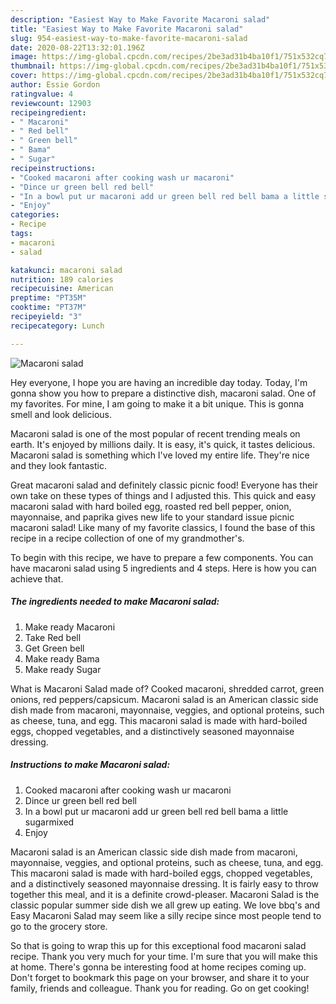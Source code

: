```yaml
---
description: "Easiest Way to Make Favorite Macaroni salad"
title: "Easiest Way to Make Favorite Macaroni salad"
slug: 954-easiest-way-to-make-favorite-macaroni-salad
date: 2020-08-22T13:32:01.196Z
image: https://img-global.cpcdn.com/recipes/2be3ad31b4ba10f1/751x532cq70/macaroni-salad-recipe-main-photo.jpg
thumbnail: https://img-global.cpcdn.com/recipes/2be3ad31b4ba10f1/751x532cq70/macaroni-salad-recipe-main-photo.jpg
cover: https://img-global.cpcdn.com/recipes/2be3ad31b4ba10f1/751x532cq70/macaroni-salad-recipe-main-photo.jpg
author: Essie Gordon
ratingvalue: 4
reviewcount: 12903
recipeingredient:
- " Macaroni"
- " Red bell"
- " Green bell"
- " Bama"
- " Sugar"
recipeinstructions:
- "Cooked macaroni after cooking wash ur macaroni"
- "Dince ur green bell red bell"
- "In a bowl put ur macaroni add ur green bell red bell bama a little sugarmixed"
- "Enjoy"
categories:
- Recipe
tags:
- macaroni
- salad

katakunci: macaroni salad 
nutrition: 189 calories
recipecuisine: American
preptime: "PT35M"
cooktime: "PT37M"
recipeyield: "3"
recipecategory: Lunch

---
```



![Macaroni salad](https://img-global.cpcdn.com/recipes/2be3ad31b4ba10f1/751x532cq70/macaroni-salad-recipe-main-photo.jpg)

Hey everyone, I hope you are having an incredible day today. Today, I'm gonna show you how to prepare a distinctive dish, macaroni salad. One of my favorites. For mine, I am going to make it a bit unique. This is gonna smell and look delicious.

Macaroni salad is one of the most popular of recent trending meals on earth. It's enjoyed by millions daily. It is easy, it's quick, it tastes delicious. Macaroni salad is something which I've loved my entire life. They're nice and they look fantastic.

Great macaroni salad and definitely classic picnic food! Everyone has their own take on these types of things and I adjusted this. This quick and easy macaroni salad with hard boiled egg, roasted red bell pepper, onion, mayonnaise, and paprika gives new life to your standard issue picnic macaroni salad! Like many of my favorite classics, I found the base of this recipe in a recipe collection of one of my grandmother&#39;s.


To begin with this recipe, we have to prepare a few components. You can have macaroni salad using 5 ingredients and 4 steps. Here is how you can achieve that.

<!--inarticleads1-->

##### The ingredients needed to make Macaroni salad:

1. Make ready  Macaroni
1. Take  Red bell
1. Get  Green bell
1. Make ready  Bama
1. Make ready  Sugar


What is Macaroni Salad made of? Cooked macaroni, shredded carrot, green onions, red peppers/capsicum. Macaroni salad is an American classic side dish made from macaroni, mayonnaise, veggies, and optional proteins, such as cheese, tuna, and egg. This macaroni salad is made with hard-boiled eggs, chopped vegetables, and a distinctively seasoned mayonnaise dressing. 

<!--inarticleads2-->

##### Instructions to make Macaroni salad:

1. Cooked macaroni after cooking wash ur macaroni
1. Dince ur green bell red bell
1. In a bowl put ur macaroni add ur green bell red bell bama a little sugarmixed
1. Enjoy


Macaroni salad is an American classic side dish made from macaroni, mayonnaise, veggies, and optional proteins, such as cheese, tuna, and egg. This macaroni salad is made with hard-boiled eggs, chopped vegetables, and a distinctively seasoned mayonnaise dressing. It is fairly easy to throw together this meal, and it is a definite crowd-pleaser. Macaroni Salad is the classic popular summer side dish we all grew up eating. We love bbq&#39;s and Easy Macaroni Salad may seem like a silly recipe since most people tend to go to the grocery store. 

So that is going to wrap this up for this exceptional food macaroni salad recipe. Thank you very much for your time. I'm sure that you will make this at home. There's gonna be interesting food at home recipes coming up. Don't forget to bookmark this page on your browser, and share it to your family, friends and colleague. Thank you for reading. Go on get cooking!
